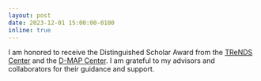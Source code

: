 ```yaml
---
layout: post
date: 2023-12-01 15:00:00-0100
inline: true
---
```


I am honored to receive the Distinguished Scholar Award from the [TReNDS Center](https://trendscenter.org/) and the [D-MAP Center](https://trendscenter.org/d-map/). I am grateful to my advisors and collaborators for their guidance and support.